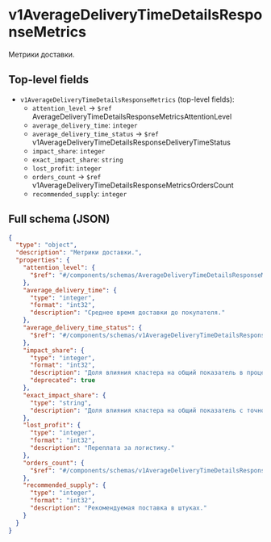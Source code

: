 # v1AverageDeliveryTimeDetailsResponseMetrics

Метрики доставки.

## Top-level fields
- `v1AverageDeliveryTimeDetailsResponseMetrics` (top-level fields):
  - `attention_level` → `$ref` AverageDeliveryTimeDetailsResponseMetricsAttentionLevel
  - `average_delivery_time`: `integer`
  - `average_delivery_time_status` → `$ref` v1AverageDeliveryTimeDetailsResponseDeliveryTimeStatus
  - `impact_share`: `integer`
  - `exact_impact_share`: `string`
  - `lost_profit`: `integer`
  - `orders_count` → `$ref` v1AverageDeliveryTimeDetailsResponseMetricsOrdersCount
  - `recommended_supply`: `integer`

## Full schema (JSON)
```json
{
  "type": "object",
  "description": "Метрики доставки.",
  "properties": {
    "attention_level": {
      "$ref": "#/components/schemas/AverageDeliveryTimeDetailsResponseMetricsAttentionLevel"
    },
    "average_delivery_time": {
      "type": "integer",
      "format": "int32",
      "description": "Среднее время доставки до покупателя."
    },
    "average_delivery_time_status": {
      "$ref": "#/components/schemas/v1AverageDeliveryTimeDetailsResponseDeliveryTimeStatus"
    },
    "impact_share": {
      "type": "integer",
      "format": "int32",
      "description": "Доля влияния кластера на общий показатель в процентах.",
      "deprecated": true
    },
    "exact_impact_share": {
      "type": "string",
      "description": "Доля влияния кластера на общий показатель c точностью до 4 знаков после запятой."
    },
    "lost_profit": {
      "type": "integer",
      "format": "int32",
      "description": "Переплата за логистику."
    },
    "orders_count": {
      "$ref": "#/components/schemas/v1AverageDeliveryTimeDetailsResponseMetricsOrdersCount"
    },
    "recommended_supply": {
      "type": "integer",
      "format": "int32",
      "description": "Рекомендуемая поставка в штуках."
    }
  }
}
```
